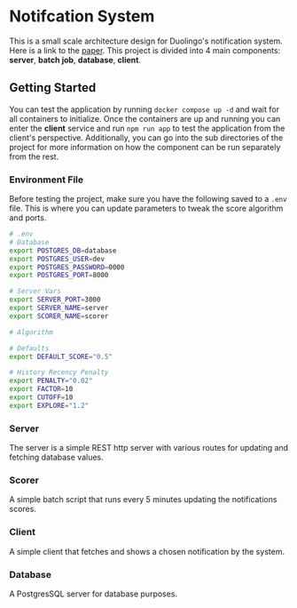 # Notifcation System

This is a small scale architecture design for Duolingo's notification system. Here is a link to the [paper](https://research.duolingo.com/papers/yancey.kdd20.pdf). This project is divided into 4 main components: **server**, **batch job**, **database**, **client**.

## Getting Started

You can test the application by running `docker compose up -d` and wait for all containers to initialize. Once the containers are up and running you can enter the **client** service and run `npm run app` to test the application from the client's perspective. Additionally, you can go into the sub directories of the project for more information on how the component can be run separately from the rest.

### Environment File

Before testing the project, make sure you have the following saved to a `.env` file. This is where you can update parameters to tweak the score algorithm and ports.

```bash
# .env
# Database
export POSTGRES_DB=database
export POSTGRES_USER=dev
export POSTGRES_PASSWORD=0000
export POSTGRES_PORT=8000

# Server Vars
export SERVER_PORT=3000
export SERVER_NAME=server
export SCORER_NAME=scorer

# Algorithm

# Defaults
export DEFAULT_SCORE="0.5"

# History Recency Penalty
export PENALTY="0.02"
export FACTOR=10
export CUTOFF=10
export EXPLORE="1.2"
```

### Server

The server is a simple REST http server with various routes for updating and fetching database values.

### Scorer

A simple batch script that runs every 5 minutes updating the notifications scores.

### Client

A simple client that fetches and shows a chosen notification by the system.

### Database

A PostgresSQL server for database purposes.

